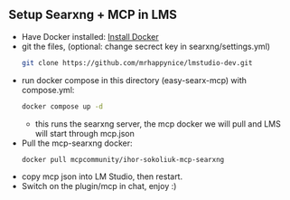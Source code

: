 ## Setup Searxng + MCP in LMS


- Have Docker installed: [Install Docker](https://docs.docker.com/engine/install/)  
- git the files, (optional: change secrect key in searxng/settings.yml)
  ```bash
  git clone https://github.com/mrhappynice/lmstudio-dev.git
  ```
- run docker compose in this directory (easy-searx-mcp) with compose.yml:
  ```bash
  docker compose up -d
  ```
  - this runs the searxng server, the mcp docker we will pull and LMS will start through mcp.json
- Pull the mcp-searxng docker:
  ```bash
  docker pull mcpcommunity/ihor-sokoliuk-mcp-searxng
  ```
- copy mcp json into LM Studio, then restart.
- Switch on the plugin/mcp in chat, enjoy :)
  
